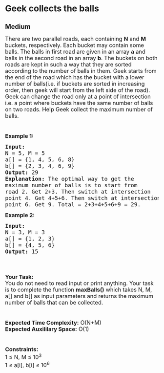 # Geek collects the balls
##  Medium 
<div class="problem-statement">
                <p></p><p><span style="font-size:18px">There are two parallel roads, each containing <strong>N</strong> and <strong>M</strong> buckets, respectively. Each bucket may contain some balls. The balls in first road are given in an array <strong>a</strong> and balls in the second road in an array <strong>b</strong>.&nbsp;The buckets on both roads are kept in such a way that they are sorted according to the number of balls in them. Geek starts from the end&nbsp;of the road which has the bucket with a lower number of balls(i.e. if buckets are sorted in increasing order, then geek will start from the left side of the road).<br>
Geek&nbsp;can change the road only at a point of intersection i.e.&nbsp;a point where&nbsp;buckets have&nbsp;the same number of balls on&nbsp;two roads. Help Geek&nbsp;collect the maximum number of balls.</span></p>

<p>&nbsp;</p>

<p><strong><span style="font-size:18px">Example 1:</span></strong></p>

<pre><span style="font-size:18px"><strong>Input:</strong> 
N = 5, M = 5
a[] = {1, 4, 5, 6, 8}
b[] = {2, 3, 4, 6, 9}
<strong>Output:</strong> 29
<strong>Explanation:</strong> The optimal way to get the 
maximum number of balls is to start from 
road 2. Get 2+3. Then switch at intersection 
point 4. Get 4+5+6. Then switch at intersection
point 6. Get 9. Total = 2+3+4+5+6+9 = 29.</span></pre>

<p><strong><span style="font-size:18px">Example 2:</span></strong></p>

<pre><span style="font-size:18px"><strong>Input:
</strong>N = 3, M = 3
a[] = {1, 2, 3}
b[] = {4, 5, 6}
<strong>Output:&nbsp;</strong>15</span>
</pre>

<p>&nbsp;</p>

<p><br>
<span style="font-size:18px"><strong>Your Task:</strong><br>
You do not need to read input or print anything. Your task is to complete the function <strong>maxBalls()</strong> which takes N, M, a[] and b[] as input parameters and returns the maximum number of balls that can be collected.</span></p>

<p>&nbsp;</p>

<p><span style="font-size:18px"><strong>Expected Time Complexity:</strong> O(N+M)<br>
<strong>Expected Auxililary Space:</strong> O(1)</span></p>

<p>&nbsp;</p>

<p><span style="font-size:18px"><strong>Constraints:</strong><br>
1 ≤ N, M ≤ 10<sup>3</sup><br>
1 ≤ a[i], b[i] ≤ 10<sup>6</sup>&nbsp;&nbsp;</span></p>
 <p></p>
            </div>